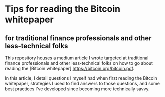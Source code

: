 # Tips for reading the Bitcoin whitepaper

## for traditional finance professionals and other less-technical folks

This repository houses a medium article I wrote targeted at traditional finance professionals and other less-technical folks on how to go about reading the [Bitcoin whitepaper] <https://bitcoin.org/bitcoin.pdf>.

In this article, I detail questions I myself had when first reading the Bitcoin whitepaper, strategies I used to find answers to those questions, and some best practices I've developed since becoming more technically savvy.
